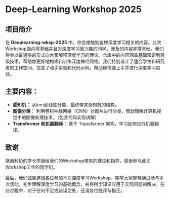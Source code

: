 # Deep-Learning Workshop 2025

## 项目简介

在 **Deeplearning-wksp-2025** 中，你会接触到各种深度学习相关的内容。此次Workshop面向零基础并且对深度学习感兴趣的同学，涉及的内容非常基础，我们将会以最通俗的形式向大家解释深度学习的理论。仓库中的内容涵盖基础知识到高级技术，帮助你更好地构建和训练深度神经网络。我们特别设计了适合学生和研究者的工作空间，包含了动手实验和代码示例，帮助你快速上手并进行深度学习实验。

## 主要内容：
- **感知机：** 从knn到线性分类，最终带来感知机的结构。
- **图像分类：** 利用卷积神经网络（CNN）对图片进行分类，帮助理解计算机视觉中的图像处理技术。（包含代码实现讲解）
- **Transformer 和机器翻译：** 基于 Transformer 架构，学习如何进行机器翻译。

## 致谢
感谢科协的学长学姐给我们的Workshop带来的建议和指导，感谢参与此次Workshop工作的同学们。

最后，我们诚挚邀请各位参加本次深度学习Workshop，期望大家能够通过参与本次活动，初步理解深度学习的基础概念，并将所学知识应用于实际问题的解决。在此过程中，对于任何不足或错误之处，还请各位批评与指正。

